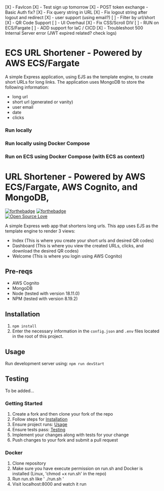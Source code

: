 [X] - FavIcon
[X] - Test sign up tomorrow
[X] - POST token exchange - Basic Auth fix?
[X] - Fix query string in URL
[X] - Fix logout string after logout and redirect
[X] - user support (using email?)
[ ] - Filter by url/short
[X] - QR Code Support
[ ] - UI Overhaul
[X] - Fix CSS/Scroll DIV
[ ] - RUN on ECS/Fargate
[ ] - ADD support for IaC / CICD
[X] - Troubleshoot 500 Internal Server error (JWT expired related? check logs)

# ECS URL Shortener - Powered by AWS ECS/Fargate

A simple Express application, using EJS as the template engine, to create short URLs for long links. The application uses MongoDB to store the following information:

- long url
- short url (generated or vanity)
- user email
- date
- clicks

### Run locally

### Run locally using Docker Compose

### Run on ECS using Docker Compose (with ECS as context)

# URL Shortener - Powered by AWS ECS/Fargate, AWS Cognito, and MongoDB,

[![forthebadge](https://forthebadge.com/images/badges/built-with-love.svg)](https://forthebadge.com)
[![forthebadge](https://forthebadge.com/images/badges/made-with-javascript.svg)](https://forthebadge.com)  
[![Open Source Love](https://badges.frapsoft.com/os/v1/open-source.svg?v=102)](https://github.com/ellerbrock/open-source-badge/)

A simple Express web app that shortens long urls. This app uses EJS as the template engine to render 3 views:

- Index (This is where you create your short urls and desired QR codes)
- Dashboard (This is where you view the created URLs, clicks, and download the desired QR codes)
- Welcome (This is where you login using AWS Cognito)

## Pre-reqs

- AWS Cognito
- MongoDB
- Node (tested with version 18.11.0)
- NPM (tested with version 8.19.2)

## Installation

1. `npm install`
2. Enter the necessary information in the `config.json` and `.env` files located in the root of this project.

## Usage

Run development server using: `npm run devStart`

## Testing

To be added...

### Getting Started

1. Create a fork and then clone your fork of the repo
2. Follow steps for [Installation](#installation)
3. Ensure project runs: [Usage](#usage)
4. Ensure tests pass: [Testing](#testing)
5. Implement your changes along with tests for your change
6. Push changes to your fork and submit a pull request

### Docker

1. Clone repository
2. Make sure you have execute permission on run.sh and Docker is installed (Linux, 'chmod +x run.sh' in the repo)
3. Run run.sh like ' ./run.sh '
4. Visit localhost:8000 and watch it run
